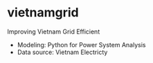 # vietnamgrid
Improving Vietnam Grid Efficient
- Modeling: Python for Power System Analysis
- Data source: Vietnam Electricty
